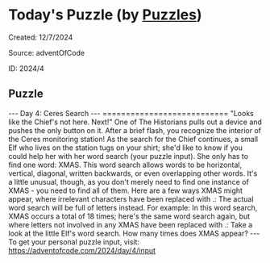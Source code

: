 # Today&#39;s Puzzle (by [Puzzles](https://github.com/michaelfromyeg/vscode-puzzles))

Created: 12&#x2F;7&#x2F;2024

Source: adventOfCode

ID: 2024&#x2F;4

## Puzzle

\--- Day 4: Ceres Search --- =========================== "Looks like the Chief's not here. Next!" One of The Historians pulls out a device and pushes the only button on it. After a brief flash, you recognize the interior of the Ceres monitoring station! As the search for the Chief continues, a small Elf who lives on the station tugs on your shirt; she'd like to know if you could help her with her word search (your puzzle input). She only has to find one word: XMAS. This word search allows words to be horizontal, vertical, diagonal, written backwards, or even overlapping other words. It's a little unusual, though, as you don't merely need to find one instance of XMAS - you need to find all of them. Here are a few ways XMAS might appear, where irrelevant characters have been replaced with .: The actual word search will be full of letters instead. For example: In this word search, XMAS occurs a total of 18 times; here's the same word search again, but where letters not involved in any XMAS have been replaced with .: Take a look at the little Elf's word search. How many times does XMAS appear? --- To get your personal puzzle input, visit: https://adventofcode.com/2024/day/4/input
